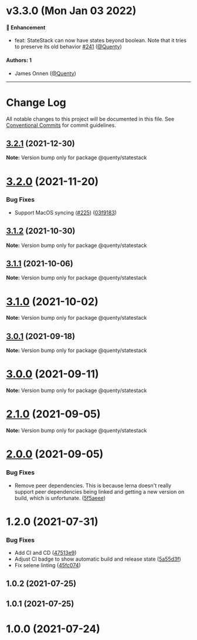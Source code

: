 # v3.3.0 (Mon Jan 03 2022)

#### 🚀 Enhancement

- feat: StateStack can now have states beyond boolean. Note that it tries to preserve its old behavior [#241](https://github.com/Quenty/NevermoreEngine/pull/241) ([@Quenty](https://github.com/Quenty))

#### Authors: 1

- James Onnen ([@Quenty](https://github.com/Quenty))

---

# Change Log

All notable changes to this project will be documented in this file.
See [Conventional Commits](https://conventionalcommits.org) for commit guidelines.

## [3.2.1](https://github.com/Quenty/NevermoreEngine/compare/@quenty/statestack@3.2.0...@quenty/statestack@3.2.1) (2021-12-30)

**Note:** Version bump only for package @quenty/statestack





# [3.2.0](https://github.com/Quenty/NevermoreEngine/compare/@quenty/statestack@3.1.2...@quenty/statestack@3.2.0) (2021-11-20)


### Bug Fixes

* Support MacOS syncing ([#225](https://github.com/Quenty/NevermoreEngine/issues/225)) ([03f9183](https://github.com/Quenty/NevermoreEngine/commit/03f918392c6a5bdd33f8a17c38de371d1e06c67a))





## [3.1.2](https://github.com/Quenty/NevermoreEngine/compare/@quenty/statestack@3.1.1...@quenty/statestack@3.1.2) (2021-10-30)

**Note:** Version bump only for package @quenty/statestack





## [3.1.1](https://github.com/Quenty/NevermoreEngine/compare/@quenty/statestack@3.1.0...@quenty/statestack@3.1.1) (2021-10-06)

**Note:** Version bump only for package @quenty/statestack





# [3.1.0](https://github.com/Quenty/NevermoreEngine/compare/@quenty/statestack@3.0.1...@quenty/statestack@3.1.0) (2021-10-02)

**Note:** Version bump only for package @quenty/statestack





## [3.0.1](https://github.com/Quenty/NevermoreEngine/compare/@quenty/statestack@3.0.0...@quenty/statestack@3.0.1) (2021-09-18)

**Note:** Version bump only for package @quenty/statestack





# [3.0.0](https://github.com/Quenty/NevermoreEngine/compare/@quenty/statestack@2.1.0...@quenty/statestack@3.0.0) (2021-09-11)

**Note:** Version bump only for package @quenty/statestack





# [2.1.0](https://github.com/Quenty/NevermoreEngine/compare/@quenty/statestack@2.0.0...@quenty/statestack@2.1.0) (2021-09-05)

**Note:** Version bump only for package @quenty/statestack





# [2.0.0](https://github.com/Quenty/NevermoreEngine/compare/@quenty/statestack@1.2.0...@quenty/statestack@2.0.0) (2021-09-05)


### Bug Fixes

* Remove peer dependencies. This is because lerna doesn't really support peer dependencies being linked and getting a new version on build, which is unfortunate. ([5f5aeee](https://github.com/Quenty/NevermoreEngine/commit/5f5aeeea8de9975435309e53679f0ef7064f9dd0))





# 1.2.0 (2021-07-31)


### Bug Fixes

* Add CI and CD ([47513e9](https://github.com/Quenty/NevermoreEngine/commit/47513e9b568162707534af132396dd8756947dd3))
* Adjust CI badge to show automatic build and release state ([5a55d3f](https://github.com/Quenty/NevermoreEngine/commit/5a55d3f19bf8d66a760d67da9b56ed47fab74656))
* Fix selene linting ([45fc074](https://github.com/Quenty/NevermoreEngine/commit/45fc07489ee59127ac6582689f19a0e87c1e5b5a))



## 1.0.2 (2021-07-25)



## 1.0.1 (2021-07-25)



# 1.0.0 (2021-07-24)
